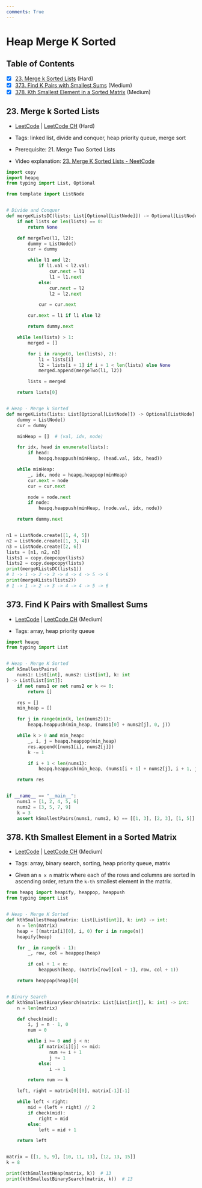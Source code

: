 ```yaml
---
comments: True
---
```


# Heap Merge K Sorted

## Table of Contents

- [x] [23. Merge k Sorted Lists](https://leetcode.cn/problems/merge-k-sorted-lists/) (Hard)
- [x] [373. Find K Pairs with Smallest Sums](https://leetcode.cn/problems/find-k-pairs-with-smallest-sums/) (Medium)
- [x] [378. Kth Smallest Element in a Sorted Matrix](https://leetcode.cn/problems/kth-smallest-element-in-a-sorted-matrix/) (Medium)

## 23. Merge k Sorted Lists

-   [LeetCode](https://leetcode.com/problems/merge-k-sorted-lists/) | [LeetCode CH](https://leetcode.cn/problems/merge-k-sorted-lists/) (Hard)

-   Tags: linked list, divide and conquer, heap priority queue, merge sort
-   Prerequisite: 21. Merge Two Sorted Lists
-   Video explanation: [23. Merge K Sorted Lists - NeetCode](https://youtu.be/q5a5OiGbT6Q?si=SQ2dCvsYQ3LQctPh)

```python title="23. Merge k Sorted Lists - Python Solution"
import copy
import heapq
from typing import List, Optional

from template import ListNode


# Divide and Conquer
def mergeKListsDC(lists: List[Optional[ListNode]]) -> Optional[ListNode]:
    if not lists or len(lists) == 0:
        return None

    def mergeTwo(l1, l2):
        dummy = ListNode()
        cur = dummy

        while l1 and l2:
            if l1.val < l2.val:
                cur.next = l1
                l1 = l1.next
            else:
                cur.next = l2
                l2 = l2.next

            cur = cur.next

        cur.next = l1 if l1 else l2

        return dummy.next

    while len(lists) > 1:
        merged = []

        for i in range(0, len(lists), 2):
            l1 = lists[i]
            l2 = lists[i + 1] if i + 1 < len(lists) else None
            merged.append(mergeTwo(l1, l2))

        lists = merged

    return lists[0]


# Heap - Merge k Sorted
def mergeKLists(lists: List[Optional[ListNode]]) -> Optional[ListNode]:
    dummy = ListNode()
    cur = dummy

    minHeap = []  # (val, idx, node)

    for idx, head in enumerate(lists):
        if head:
            heapq.heappush(minHeap, (head.val, idx, head))

    while minHeap:
        _, idx, node = heapq.heappop(minHeap)
        cur.next = node
        cur = cur.next

        node = node.next
        if node:
            heapq.heappush(minHeap, (node.val, idx, node))

    return dummy.next


n1 = ListNode.create([1, 4, 5])
n2 = ListNode.create([1, 3, 4])
n3 = ListNode.create([2, 6])
lists = [n1, n2, n3]
lists1 = copy.deepcopy(lists)
lists2 = copy.deepcopy(lists)
print(mergeKListsDC(lists1))
# 1 -> 1 -> 2 -> 3 -> 4 -> 4 -> 5 -> 6
print(mergeKLists(lists2))
# 1 -> 1 -> 2 -> 3 -> 4 -> 4 -> 5 -> 6

```

## 373. Find K Pairs with Smallest Sums

-   [LeetCode](https://leetcode.com/problems/find-k-pairs-with-smallest-sums/) | [LeetCode CH](https://leetcode.cn/problems/find-k-pairs-with-smallest-sums/) (Medium)

-   Tags: array, heap priority queue
```python title="373. Find K Pairs with Smallest Sums - Python Solution"
import heapq
from typing import List


# Heap - Merge K Sorted
def kSmallestPairs(
    nums1: List[int], nums2: List[int], k: int
) -> List[List[int]]:
    if not nums1 or not nums2 or k <= 0:
        return []

    res = []
    min_heap = []

    for j in range(min(k, len(nums2))):
        heapq.heappush(min_heap, (nums1[0] + nums2[j], 0, j))

    while k > 0 and min_heap:
        _, i, j = heapq.heappop(min_heap)
        res.append([nums1[i], nums2[j]])
        k -= 1

        if i + 1 < len(nums1):
            heapq.heappush(min_heap, (nums1[i + 1] + nums2[j], i + 1, j))

    return res


if __name__ == "__main__":
    nums1 = [1, 2, 4, 5, 6]
    nums2 = [3, 5, 7, 9]
    k = 3
    assert kSmallestPairs(nums1, nums2, k) == [[1, 3], [2, 3], [1, 5]]

```

## 378. Kth Smallest Element in a Sorted Matrix

-   [LeetCode](https://leetcode.com/problems/kth-smallest-element-in-a-sorted-matrix/) | [LeetCode CH](https://leetcode.cn/problems/kth-smallest-element-in-a-sorted-matrix/) (Medium)

-   Tags: array, binary search, sorting, heap priority queue, matrix
-   Given an `n x n` matrix where each of the rows and columns are sorted in ascending order, return the `k-th` smallest element in the matrix.

```python title="378. Kth Smallest Element in a Sorted Matrix - Python Solution"
from heapq import heapify, heappop, heappush
from typing import List


# Heap - Merge K Sorted
def kthSmallestHeap(matrix: List[List[int]], k: int) -> int:
    n = len(matrix)
    heap = [(matrix[i][0], i, 0) for i in range(n)]
    heapify(heap)

    for _ in range(k - 1):
        _, row, col = heappop(heap)

        if col + 1 < n:
            heappush(heap, (matrix[row][col + 1], row, col + 1))

    return heappop(heap)[0]


# Binary Search
def kthSmallestBinarySearch(matrix: List[List[int]], k: int) -> int:
    n = len(matrix)

    def check(mid):
        i, j = n - 1, 0
        num = 0

        while i >= 0 and j < n:
            if matrix[i][j] <= mid:
                num += i + 1
                j += 1
            else:
                i -= 1

        return num >= k

    left, right = matrix[0][0], matrix[-1][-1]

    while left < right:
        mid = (left + right) // 2
        if check(mid):
            right = mid
        else:
            left = mid + 1

    return left


matrix = [[1, 5, 9], [10, 11, 13], [12, 13, 15]]
k = 8

print(kthSmallestHeap(matrix, k))  # 13
print(kthSmallestBinarySearch(matrix, k))  # 13

```
